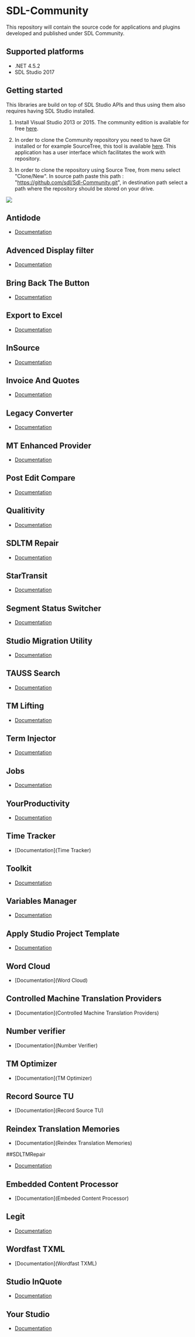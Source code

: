 SDL-Community
=============

This repository will contain the source code for applications and plugins developed and published under SDL Community.

## Supported platforms

* .NET 4.5.2 
* SDL Studio 2017

## Getting started

This libraries are build on top of SDL Studio APIs and thus using them also requires having SDL Studio installed.

1. Install Visual Studio 2013 or 2015. The community edition is available for free [here](https://www.visualstudio.com/).

2. In order to clone the Community repository you need to have Git installed or for example SourceTree, this tool is available [here](https://www.sourcetreeapp.com/). This application has a user interface which facilitates the work with repository.

3. In order to clone the repository using Source Tree, from menu select "Clone/New". In source path paste this path : "https://github.com/sdl/Sdl-Community.git", in destination path select a path where the repository should be stored on your drive.

![](https://github.com/sdl/Sdl-Community/blob/master/cloneRepository.png)

## Antidode
* [Documentation](https://github.com/sdl/Sdl-Community/blob/master/Antidote%20Verifier/Readme.md)

## Advenced Display filter
* [Documentation](https://github.com/sdl/Sdl-Community/blob/master/AdvancedDisplayFilter/README.md)

## Bring Back The Button
* [Documentation](https://github.com/sdl/Sdl-Community/blob/master/BringBackTheButton/README.md)

## Export to Excel
* [Documentation](https://github.com/sdl/Sdl-Community/blob/master/Export%20to%20Excel/README.md)

## InSource
* [Documentation](https://github.com/sdl/Sdl-Community/blob/master/InSource/README.md)

## Invoice And Quotes
* [Documentation](https://github.com/sdl/Sdl-Community/blob/master/InvoiceAndQuotes/README.md)

## Legacy Converter
* [Documentation](https://github.com/sdl/Sdl-Community/tree/master/Legacy%20Converter)

## MT Enhanced Provider
* [Documentation](https://github.com/sdl/Sdl-Community/tree/master/MT%20Enhanced%20Provider)

## Post Edit Compare
* [Documentation](https://github.com/sdl/Sdl-Community/blob/master/Post%20Edit%20Compare/README.md)

## Qualitivity
* [Documentation](https://github.com/sdl/Sdl-Community/tree/master/Qualitivity)

## SDLTM Repair	 
* [Documentation](https://github.com/sdl/Sdl-Community/tree/master/SDLTMRepair)

## StarTransit
* [Documentation](https://github.com/sdl/Sdl-Community/tree/master/Sdl.Community.StarTransit)

## Segment Status Switcher
* [Documentation](https://github.com/sdl/Sdl-Community/tree/master/SegmentStatusSwitcher)


## Studio Migration Utility	
* [Documentation](https://github.com/sdl/Sdl-Community/tree/master/Studio%20Migration%20Utility/README.md)

## TAUSS Search
* [Documentation](https://github.com/sdl/Sdl-Community/tree/master/TAUSS%20Search)

## TM Lifting
* [Documentation](https://github.com/sdl/Sdl-Community/tree/master/TMLifting)

## Term Injector
* [Documentation](https://github.com/sdl/Sdl-Community/tree/master/TermInjector)

## Jobs
* [Documentation](https://github.com/sdl/Sdl-Community/tree/master/Jobs)

## YourProductivity
* [Documentation](https://github.com/sdl/Sdl-Community/tree/master/YourProductivity)

## Time Tracker
* [Documentation](Time Tracker)

## Toolkit
* [Documentation](Toolkit)

## Variables Manager
* [Documentation](VariablesManager)


## Apply Studio Project Template
* [Documentation](ApplyStudioProjectTemplate)

## Word Cloud
* [Documentation](Word Cloud)

## Controlled Machine Translation Providers
* [Documentation](Controlled Machine Translation Providers)

## Number verifier
* [Documentation](Number Verifier)

## TM Optimizer
* [Documentation](TM Optimizer)

## Record Source TU
* [Documentation](Record Source TU)

## Reindex Translation Memories
* [Documentation](Reindex Translation Memories)

##SDLTMRepair
* [Documentation](SDLTMRepair)

## Embedded Content Processor
* [Documentation](Embeded Content Processor)

## Legit
* [Documentation](Legit)

## Wordfast TXML
* [Documentation](Wordfast TXML)

## Studio InQuote
* [Documentation](InvoiceAndQuotes)

## Your Studio
* [Documentation](YourStudio)




